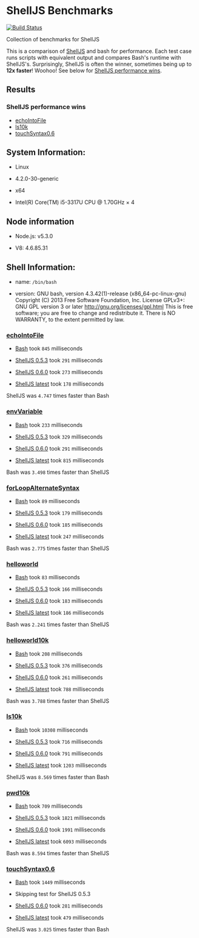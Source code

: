 # ShellJS Benchmarks

[![Build Status](https://travis-ci.org/shelljs/benchmarks.svg?branch=master)](https://travis-ci.org/shelljs/benchmarks)

Collection of benchmarks for ShellJS

This is a comparison of [ShellJS]() and bash for performance. Each test case
runs scripts with equivalent output and compares Bash's runtime with ShellJS's.
Surprisingly, ShellJS is often the winner, sometimes being up to **12x faster**!
Woohoo! See below for [ShellJS performance wins](#shelljs-performance-wins).

## Results

### ShellJS performance wins

 - [echoIntoFile](test/echoIntoFile)
 - [ls10k](test/ls10k)
 - [touchSyntax0.6](test/touchSyntax0.6)

## System Information:

 - Linux

 - 4.2.0-30-generic

 - x64

 - Intel(R) Core(TM) i5-3317U CPU @ 1.70GHz × 4

## Node information

 - Node.js: v5.3.0

 - V8: 4.6.85.31



## Shell Information:

 - name: `/bin/bash`

 - version: GNU bash, version 4.3.42(1)-release (x86_64-pc-linux-gnu)
Copyright (C) 2013 Free Software Foundation, Inc.
License GPLv3+: GNU GPL version 3 or later <http://gnu.org/licenses/gpl.html>
This is free software; you are free to change and redistribute it.
There is NO WARRANTY, to the extent permitted by law.


### [echoIntoFile](test/echoIntoFile)

 - [Bash](test/echoIntoFile/echoIntoFile.sh) took `845` milliseconds

 - [ShellJS 0.5.3](test/echoIntoFile/echoIntoFile.js) took `291` milliseconds

 - [ShellJS 0.6.0](test/echoIntoFile/echoIntoFile.js) took `273` milliseconds

 - [ShellJS latest](test/echoIntoFile/echoIntoFile.js) took `178` milliseconds

ShellJS was `4.747` times faster than Bash

### [envVariable](test/envVariable)

 - [Bash](test/envVariable/envVar.sh) took `233` milliseconds

 - [ShellJS 0.5.3](test/envVariable/envVar.js) took `329` milliseconds

 - [ShellJS 0.6.0](test/envVariable/envVar.js) took `291` milliseconds

 - [ShellJS latest](test/envVariable/envVar.js) took `815` milliseconds

Bash was `3.498` times faster than ShellJS

### [forLoopAlternateSyntax](test/forLoopAlternateSyntax)

 - [Bash](test/forLoopAlternateSyntax/helloworld10k.sh) took `89` milliseconds

 - [ShellJS 0.5.3](test/forLoopAlternateSyntax/helloworld10k.js) took `179` milliseconds

 - [ShellJS 0.6.0](test/forLoopAlternateSyntax/helloworld10k.js) took `185` milliseconds

 - [ShellJS latest](test/forLoopAlternateSyntax/helloworld10k.js) took `247` milliseconds

Bash was `2.775` times faster than ShellJS

### [helloworld](test/helloworld)

 - [Bash](test/helloworld/helloworld.sh) took `83` milliseconds

 - [ShellJS 0.5.3](test/helloworld/helloworld.js) took `166` milliseconds

 - [ShellJS 0.6.0](test/helloworld/helloworld.js) took `183` milliseconds

 - [ShellJS latest](test/helloworld/helloworld.js) took `186` milliseconds

Bash was `2.241` times faster than ShellJS

### [helloworld10k](test/helloworld10k)

 - [Bash](test/helloworld10k/helloworld10k.sh) took `208` milliseconds

 - [ShellJS 0.5.3](test/helloworld10k/helloworld10k.js) took `376` milliseconds

 - [ShellJS 0.6.0](test/helloworld10k/helloworld10k.js) took `261` milliseconds

 - [ShellJS latest](test/helloworld10k/helloworld10k.js) took `788` milliseconds

Bash was `3.788` times faster than ShellJS

### [ls10k](test/ls10k)

 - [Bash](test/ls10k/ls10k.sh) took `10308` milliseconds

 - [ShellJS 0.5.3](test/ls10k/ls10k.js) took `716` milliseconds

 - [ShellJS 0.6.0](test/ls10k/ls10k.js) took `791` milliseconds

 - [ShellJS latest](test/ls10k/ls10k.js) took `1203` milliseconds

ShellJS was `8.569` times faster than Bash

### [pwd10k](test/pwd10k)

 - [Bash](test/pwd10k/path10k.sh) took `709` milliseconds

 - [ShellJS 0.5.3](test/pwd10k/path10k.js) took `1821` milliseconds

 - [ShellJS 0.6.0](test/pwd10k/path10k.js) took `1991` milliseconds

 - [ShellJS latest](test/pwd10k/path10k.js) took `6093` milliseconds

Bash was `8.594` times faster than ShellJS

### [touchSyntax0.6](test/touchSyntax0.6)

 - [Bash](test/touchSyntax0.6/touchrm10k.sh) took `1449` milliseconds

 - Skipping test for ShellJS 0.5.3

 - [ShellJS 0.6.0](test/touchSyntax0.6/touchrm10k.js) took `281` milliseconds

 - [ShellJS latest](test/touchSyntax0.6/touchrm10k.js) took `479` milliseconds

ShellJS was `3.025` times faster than Bash